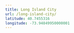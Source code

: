```yaml
---
title: Long Island City
url: /long-island-city/
latitude: 40.7455316
longitude: -73.94849950000001
---
```

